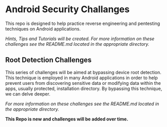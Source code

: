 # Android Security Challanges
This repo is designed to help practice reverse engineering and pentesting techniques on Android applications.

*Hints, Tips and Tutorials will be created.
For more information on these challenges see the README.md located in the appropriate directory.*

## Root Detection Challenges
This series of challenges will be aimed at bypassing device root detection.
This technique is employed in many Android applications in order to help prevent users from discovering sensitive data or modifying data within the apps, usually protected, installation directory.
By bypassing this technique, we can delve deeper.

*For more information on these challenges see the README.md located in the appropriate directory.*

**This Repo is new and challenges will be added over time.**

